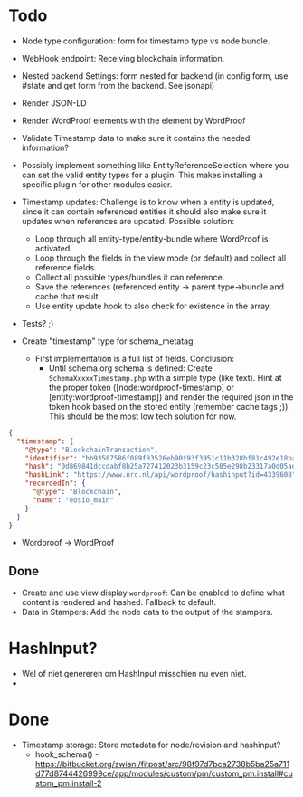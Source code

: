 # Todo

* Node type configuration: form for timestamp type vs node bundle.
* WebHook endpoint: Receiving blockchain information.
* Nested backend Settings: form nested for backend (in config form, use #state and get form from the backend. See jsonapi)
* Render JSON-LD
* Render WordProof elements with the element by WordProof
* Validate Timestamp data to make sure it contains the needed information?
* Possibly implement something like EntityReferenceSelection where you can set the valid entity types for a plugin. This makes installing a specific plugin for other modules easier.
* Timestamp updates: Challenge is to know when a entity is updated, since it can contain referenced entities it should also make sure it updates when references are updated. Possible solution:
  * Loop through all entity-type/entity-bundle where WordProof is activated.
  * Loop through the fields in the view mode (or default) and collect all reference fields.
  * Collect all possible types/bundles it can reference.
  * Save the references (referenced entity -> parent type->bundle and cache that result.
  * Use entity update hook to also check for existence in the array.
* Tests? ;)

* Create "timestamp" type for schema_metatag
  * First implementation is a full list of fields. Conclusion:
     * Until schema.org schema is defined:
        Create `SchemaXxxxxTimestamp.php` with a simple type (like text). Hint at the proper token ([node:wordproof-timestamp] or [entity:wordproof-timestamp]) and render the required json in the token hook based on the stored entity (remember cache tags ;)). This should be the most low tech solution for now.
```json
{
  "timestamp": {
    "@type": "BlockchainTransaction",
    "identifier": "bb93587586f089f83526eb90f93f3951c11b328bf81c492e18ba162a84cea1b0",
    "hash": "0d869841dccdabf8b25a727412023b3159c23c585e298b23317a0d05ad4164fa",
    "hashLink": "https://www.nrc.nl/api/wordproof/hashinput?id=4339608",
    "recordedIn": {
      "@type": "Blockchain",
      "name": "eosio_main"
    }
  }
}
```



* Wordproof -> WordProof

## Done
* Create and use view display `wordproof`: Can be enabled to define what content is rendered and hashed. Fallback to default.
* Data in Stampers: Add the node data to the output of the stampers.


# HashInput?
* Wel of niet genereren om HashInput misschien nu even niet.
*


# Done

* Timestamp storage: Store metadata for node/revision and hashinput?
  * hook_schema() - https://bitbucket.org/swisnl/fitpost/src/98f97d7bca2738b5ba25a711d77d8744426999ce/app/modules/custom/pm/custom_pm.install#custom_pm.install-2
